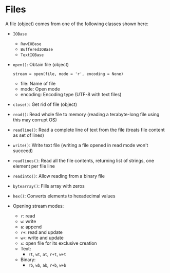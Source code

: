 # Files

A file (object) comes from one of the following classes shown here:

-	```IOBase```
    -	```RawIOBase```
    -	```BufferedIOBase```
    -	```TextIOBase```
-	```open()```: Obtain file (object)

    ```
    stream = open(file, mode = 'r', encoding = None)
    ```
    -	file: Name of file
    -	mode: Open mode
    -	encoding: Encoding type (UTF-8 with text files)

-	```close()```: Get rid of file (object)

-	```read()```: Read whole file to memory (reading a terabyte-long file using this may corrupt OS)

-	```readline()```: Read a complete line of text from the file (treats file content as set of lines)

-	```write()```: Write text file (writing a file opened in read mode won't succeed)

-	```readlines()```: Read all the file contents, returning list of strings, one element per file line

-	```readinto()```: Allow reading from a binary file

-	```bytearray()```: Fills array with zeros

-	```hex()```: Converts elements to hexadecimal values

-	Opening stream modes:

     -	```r```: read
     -	```w```: write
     -	```a```: append
     -	```r+```: read and update
     -	```w+```: write and update
     -	```x```: open file for its exclusive creation
     -	Text:
        -	```rt```, ```wt```, ```at```, ```r+t```, ```w+t```
     -	Binary:
        -	```rb```, ```wb```, ```ab```, ```r+b```, ```w+b```
